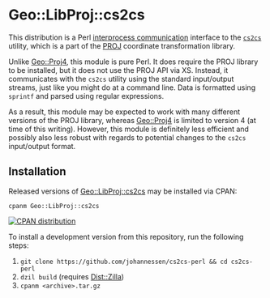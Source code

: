 Geo::LibProj::cs2cs
===================

This distribution is a Perl [interprocess communication][]
interface to the [`cs2cs`][] utility, which is a part of the
[PROJ][] coordinate transformation library.

Unlike [Geo::Proj4][], this module is pure Perl. It does require the
PROJ library to be installed, but it does not use the PROJ API
via XS. Instead, it communicates with the `cs2cs` utility using
the standard input/output streams, just like you might do at a
command line. Data is formatted using `sprintf` and parsed using
regular expressions.

As a result, this module may be expected to work with many different
versions of the PROJ library, whereas [Geo::Proj4][] is limited to
version 4 (at time of this writing). However, this module is
definitely less efficient and possibly also less robust with regards
to potential changes to the `cs2cs` input/output format.

[interprocess communication]: https://perldoc.perl.org/perlipc.html
[`cs2cs`]: https://proj.org/apps/cs2cs.html
[PROJ]: https://proj.org/
[Geo::Proj4]: https://metacpan.org/pod/Geo::Proj4


Installation
------------

Released versions of [Geo::LibProj::cs2cs][] may be installed via CPAN:

	cpanm Geo::LibProj::cs2cs

[![CPAN distribution](https://badge.fury.io/pl/Geo-LibProj-cs2cs.svg)](https://badge.fury.io/pl/Geo-LibProj-cs2cs)

To install a development version from this repository, run the following steps:

 1. `git clone https://github.com/johannessen/cs2cs-perl && cd cs2cs-perl`
 1. `dzil build` (requires [Dist::Zilla][])
 1. `cpanm <archive>.tar.gz`

[Geo::LibProj::cs2cs]: https://metacpan.org/release/Geo-LibProj-cs2cs
[Dist::Zilla]: https://metacpan.org/release/Dist-Zilla
